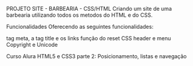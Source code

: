 PROJETO SITE - BARBEARIA - CSS/HTML
Criando um site de uma barbearia utilizando todos os metodos do HTML e do CSS.



Funcionalidades
Oferecendo as seguintes funcionalidades:



tag meta, a tag title e os links
função do reset CSS
header e menu
Copyright e Unicode




Curso Alura
HTML5 e CSS3 parte 2: Posicionamento, listas e navegação
